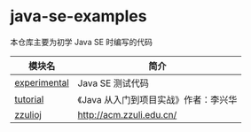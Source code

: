 # java-se-examples

本仓库主要为初学 Java SE 时编写的代码

| 模块名                          | 简介                       |
|------------------------------|--------------------------|
| [experimental](experimental) | Java SE 测试代码             |
| [tutorial](tutorial)         | 《Java 从入门到项目实战》作者：李兴华    |
| [zzulioj](zzulioj)           | http://acm.zzuli.edu.cn/ |